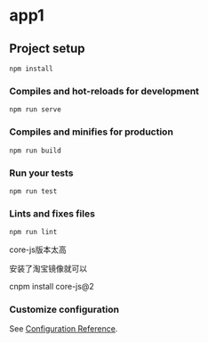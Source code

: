 # app1

## Project setup
```
npm install
```

### Compiles and hot-reloads for development
```
npm run serve
```

### Compiles and minifies for production
```
npm run build
```

### Run your tests
```
npm run test
```

### Lints and fixes files
```
npm run lint
```
core-js版本太高

安装了淘宝镜像就可以

cnpm install core-js@2
### Customize configuration
See [Configuration Reference](https://cli.vuejs.org/config/).
